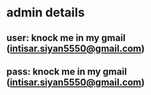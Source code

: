 # admin details
## user: knock me in my gmail (intisar.siyan5550@gmail.com)
## pass: knock me in my gmail (intisar.siyan5550@gmail.com)
